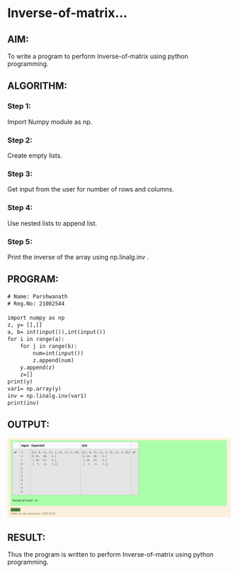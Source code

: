 # Inverse-of-matrix...

## AIM:
To write a program to perform Inverse-of-matrix using python programming.

## ALGORITHM:
### Step 1:
Import Numpy module as np.

### Step 2:
Create empty lists.

### Step 3:
Get input from the user for number of rows and columns.

### Step 4:
Use nested lists to append list.

### Step 5:
Print the inverse of the array using np.linalg.inv .

## PROGRAM:
```
# Name: Parshwanath
# Reg.No: 21002544

import numpy as np
z, y= [],[]
a, b= int(input()),int(input())
for i in range(a):
    for j in range(b):
        num=int(input())
        z.append(num)
    y.append(z)
    z=[]
print(y)
var1= np.array(y)
inv = np.linalg.inv(var1)
print(inv)

```
## OUTPUT:

![output](inverse.png)

## RESULT:
Thus the program is written to perform Inverse-of-matrix using python programming.
